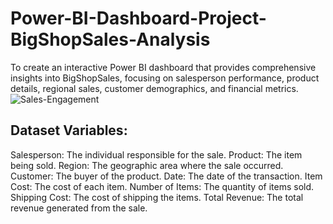 # Power-BI-Dashboard-Project-BigShopSales-Analysis
To create an interactive Power BI dashboard that provides comprehensive insights into BigShopSales, focusing on salesperson performance, product details, regional sales, customer demographics, and financial metrics.
![Sales-Engagement](https://github.com/Shankarrai2171/Power-BI-Dashboard-Project-BigShopSales-Analysis/assets/164284515/003610b4-9c3b-4aeb-b5a9-c71253c4e03e)

## Dataset Variables:

Salesperson: The individual responsible for the sale.
Product: The item being sold.
Region: The geographic area where the sale occurred.
Customer: The buyer of the product.
Date: The date of the transaction.
Item Cost: The cost of each item.
Number of Items: The quantity of items sold.
Shipping Cost: The cost of shipping the items.
Total Revenue: The total revenue generated from the sale.
